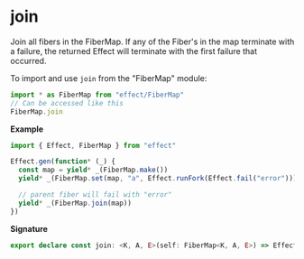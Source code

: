 # join

Join all fibers in the FiberMap. If any of the Fiber's in the map terminate with a failure,
the returned Effect will terminate with the first failure that occurred.

To import and use `join` from the "FiberMap" module:

```ts
import * as FiberMap from "effect/FiberMap"
// Can be accessed like this
FiberMap.join
```

**Example**

```ts
import { Effect, FiberMap } from "effect"

Effect.gen(function* (_) {
  const map = yield* _(FiberMap.make())
  yield* _(FiberMap.set(map, "a", Effect.runFork(Effect.fail("error"))))

  // parent fiber will fail with "error"
  yield* _(FiberMap.join(map))
})
```

**Signature**

```ts
export declare const join: <K, A, E>(self: FiberMap<K, A, E>) => Effect.Effect<void, E>
```
